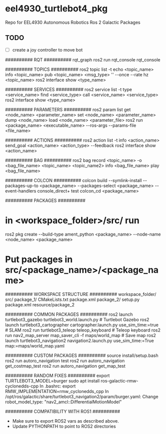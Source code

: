 # eel4930_turtlebot4_pkg
Repo for EEL4930 Autonomous Robotics Ros 2 Galactic Packages

## TODO
- [ ] create a joy controller to move bot

########## RQT ##########
rqt_graph
ros2 run rqt_console rqt_console

########## TOPICS ##########
ros2 topic
    list
        -t
    echo <topic_name>
    info <topic_name>
    pub <topic_name> <msg_type> '<args>'
        --once
        --rate <rateHz>
    hz <topic_name>
ros2 interface show <type_name>

########## SERVICES ##########
ros2 service
    list
        -t
    type <service_name>
    find <service_type>
    call <service_name> <service_type> <arguments>
ros2 interface show <type_name>

########## PARAMETERS ##########
ros2 param
    list
    get <node_name> <parameter_name>
    set <node_name> <parameter_name> <value>
    dump <node_name>
    load <node_name> <parameter_file>
ros2 run <package_name> <executable_name> --ros-args --params-file <file_name>

########## ACTIONS ##########
ros2 action
    list
        -t
    info <action_name>
    send_goal <action_name> <action_type> <values>
        --feedback
ros2 interface show <action_name>

########## BAG ##########
ros2 bag
    record
        <topic_name>
        -o <bag_file_name> <topic_name> <topic_name2>
    info <bag_file_name>
    play <bag_file_name>

########## COLCON ##########
colcon
    build
        --symlink-install
        --packages-up-to <package_name>
        --packages-select <package_name>
        --event-handlers console_direct+
    test
colcon_cd <package_name>

########## PACKAGES ##########
# in <workspace_folder>/src/ run
ros2 pkg create --build-type ament_python <package_name>
    --node-name <node_name> <package_name>
# Put packages in src/<package_name>/<package_name>

########## WORKSPACE STRUCTURE ##########
workspace_folder/
    src/
        package_1/
            CMakeLists.txt
            package.xml
        package_2/
            setup.py
            package.xml
            resource/package_2

########## COMMON PACKAGES ##########
ros2 launch turtlebot3_gazebo turtlebot3_world.launch.py                        # Turtlebot Gazebo
ros2 launch turtlebot3_cartographer cartographer.launch.py use_sim_time:=true   # SLAM
ros2 run turtlebot3_teleop teleop_keyboard                                      # Teleop keyboard
ros2 run nav2_map_server map_saver_cli -f maps/world_map                        # Save map
ros2 launch turtlebot3_navigation2 navigation2.launch.py use_sim_time:=True map:=maps/world_map.yaml

########## CUSTOM PACKAGES ##########
source install/setup.bash
ros2 run autoro_navigation test
ros2 run autoro_navigation get_costmap_test
ros2 run autoro_navigation get_map_test

########## RANDOM FIXES ##########
export TURTLEBOT3_MODEL=burger
sudo apt install ros-galactic-rmw-cyclonedds-cpp
In .bashrc: export RMW_IMPLEMENTATION=rmw_cyclonedds_cpp
In /opt/ros/galactic/share/turtlebot3_navigation2/param/burger.yaml:
    Change robot_model_type: "nav2_amcl::DifferentialMotionModel"

########## COMPATIBILITY WITH ROS1 ##########
- Make sure to export ROS2 vars as described above.
- Update PYTHONPATH to point to ROS2 directories
